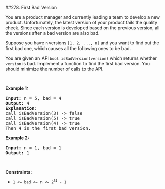 ##278. First Bad Version
<p>You are a product manager and currently leading a team to develop a new product. Unfortunately, the latest version of your product fails the quality check. Since each version is developed based on the previous version, all the versions after a bad version are also bad.</p>

<p>Suppose you have <code>n</code> versions <code>[1, 2, ..., n]</code> and you want to find out the first bad one, which causes all the following ones to be bad.</p>

<p>You are given an API <code>bool isBadVersion(version)</code> which returns whether <code>version</code> is bad. Implement a function to find the first bad version. You should minimize the number of calls to the API.</p>

<p>&nbsp;</p>
<p><strong>Example 1:</strong></p>

<pre>
<strong>Input:</strong> n = 5, bad = 4
<strong>Output:</strong> 4
<strong>Explanation:</strong>
call isBadVersion(3) -&gt; false
call isBadVersion(5)&nbsp;-&gt; true
call isBadVersion(4)&nbsp;-&gt; true
Then 4 is the first bad version.
</pre>

<p><strong>Example 2:</strong></p>

<pre>
<strong>Input:</strong> n = 1, bad = 1
<strong>Output:</strong> 1
</pre>

<p>&nbsp;</p>
<p><strong>Constraints:</strong></p>

<ul>
	<li><code>1 &lt;= bad &lt;= n &lt;= 2<sup>31</sup> - 1</code></li>
</ul>

